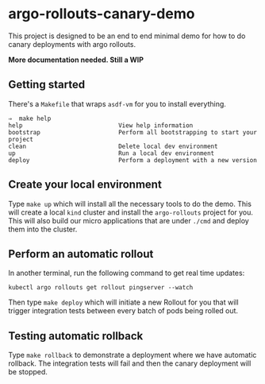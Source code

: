 # argo-rollouts-canary-demo

This project is designed to be an end to end minimal demo for how to do canary
deployments with argo rollouts.

**More documentation needed. Still a WIP**

## Getting started

There's a `Makefile` that wraps `asdf-vm` for you to install everything.

```
⇒  make help
help                           View help information
bootstrap                      Perform all bootstrapping to start your project
clean                          Delete local dev environment
up                             Run a local dev environment
deploy                         Perform a deployment with a new version
```

## Create your local environment

Type `make up` which will install all the necessary tools to do the demo. This
will create a local `kind` cluster and install the `argo-rollouts` project for
you. This will also build our micro applications that are under `./cmd` and
deploy them into the cluster.

## Perform an automatic rollout

In another terminal, run the following command to get real time updates:

```
kubectl argo rollouts get rollout pingserver --watch
```

Then type `make deploy` which will initiate a new Rollout for you that will trigger
integration tests between every batch of pods being rolled out.

## Testing automatic rollback

Type `make rollback` to demonstrate a deployment where we have automatic
rollback. The integration tests will fail and then the canary deployment will
be stopped.
